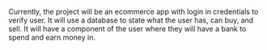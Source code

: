 Currently, the project will be an ecommerce app with login in credentials to verify user.
It will use a database to state what the user has, can buy, and sell. It will have a component of the user where they will have a bank to spend and earn money in.
